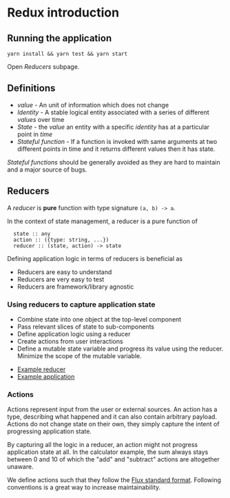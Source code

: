 # Redux introduction

## Running the application

```
yarn install && yarn test && yarn start
```

Open _Reducers_ subpage.

## Definitions

- _value_ - An unit of information which does not change
- _Identity_ - A stable logical entity associated with a series of different _values_ over time
- _State_ - the _value_ an entity with a specific _identity_ has at a
  particular point in _time_
- _Stateful function_ - If a function is invoked with same arguments at two
  different points in time and it returns different values then it has state.

_Stateful functions_ should be generally avoided as they are hard to maintain
and a major source of bugs.

## Reducers

A _reducer_ is **pure** function with type signature `(a, b) -> a`.

In the context of state management, a reducer is a pure function of

```
  state :: any
  action :: ({type: string, ...})
  reducer :: (state, action) -> state
```

Defining application logic in terms of reducers is beneficial as

- Reducers are easy to understand
- Reducers are very easy to test
- Reducers are framework/library agnostic

### Using reducers to capture application state

- Combine state into one object at the top-level component
- Pass relevant slices of state to sub-components
- Define application logic using a reducer
- Create actions from user interactions
- Define a mutable state variable and progress its value using the reducer.
  Minimize the scope of the mutable variable.

* [Example reducer](./Calculator.js)
* [Example application](./ReducerExample.js)

### Actions

Actions represent input from the user or external sources. An action has a
type, describing what happened and it can also contain arbitrary payload.
Actions do not change state on their own, they simply capture the intent of
progressing application state.

By capturing all the logic in a reducer, an action might not progress
application state at all. In the calculator example, the sum always stays
between 0 and 10 of which the "add" and "subtract" actions are altogether
unaware.

We define actions such that they follow the [Flux standard
format](https://github.com/acdlite/flux-standard-action). Following conventions
is a great way to increase maintainability.
